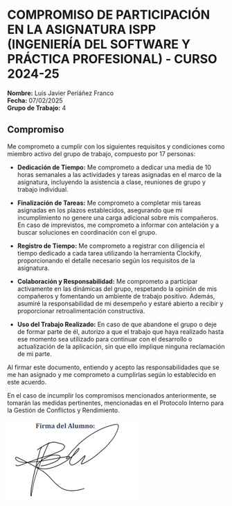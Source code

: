 # COMPROMISO DE PARTICIPACIÓN EN LA ASIGNATURA ISPP (INGENIERÍA DEL SOFTWARE Y PRÁCTICA PROFESIONAL) - CURSO 2024-25

**Nombre:** Luis Javier Periáñez Franco  
**Fecha:** 07/02/2025  
**Grupo de Trabajo:** 4  

## Compromiso

Me comprometo a cumplir con los siguientes requisitos y condiciones como miembro activo del grupo de trabajo, compuesto por 17 personas:

- **Dedicación de Tiempo:** Me comprometo a dedicar una media de 10 horas semanales a las actividades y tareas asignadas en el marco de la asignatura, incluyendo la asistencia a clase, reuniones de grupo y trabajo individual.

- **Finalización de Tareas:** Me comprometo a completar mis tareas asignadas en los plazos establecidos, asegurando que mi incumplimiento no genere una carga adicional sobre mis compañeros. En caso de imprevistos, me comprometo a informar con antelación y a buscar soluciones en coordinación con el grupo.

- **Registro de Tiempo:** Me comprometo a registrar con diligencia el tiempo dedicado a cada tarea utilizando la herramienta Clockify, proporcionando el detalle necesario según los requisitos de la asignatura.

- **Colaboración y Responsabilidad:** Me comprometo a participar activamente en las dinámicas del grupo, respetando la opinión de mis compañeros y fomentando un ambiente de trabajo positivo. Además, asumiré la responsabilidad de mi desempeño y estaré abierto a recibir y proporcionar retroalimentación constructiva.

- **Uso del Trabajo Realizado:** En caso de que abandone el grupo o deje de formar parte de él, autorizo a que el trabajo que haya realizado hasta ese momento sea utilizado para continuar con el desarrollo o actualización de la aplicación, sin que ello implique ninguna reclamación de mi parte.

Al firmar este documento, entiendo y acepto las responsabilidades que se me han asignado y me comprometo a cumplirlas según lo establecido en este acuerdo.

En el caso de incumplir los compromisos mencionados anteriormente, se tomarán las medidas pertinentes, mencionadas en el Protocolo Interno para la Gestión de Conflictos y Rendimiento.


![](../firmas/LuisPeriáñez.png)
